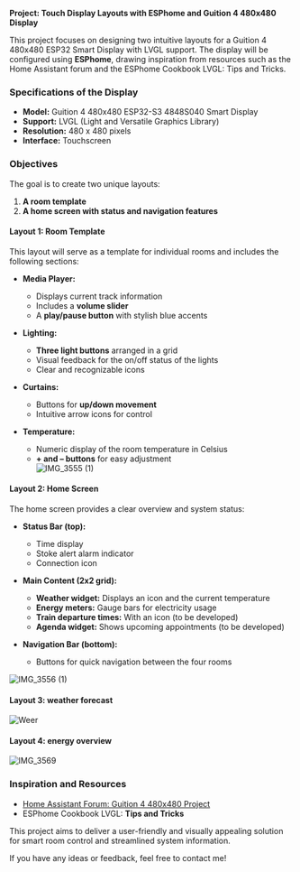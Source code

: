 **Project: Touch Display Layouts with ESPhome and Guition 4 480x480 Display**  

This project focuses on designing two intuitive layouts for a Guition 4 480x480 ESP32 Smart Display with LVGL support. The display will be configured using **ESPhome**, drawing inspiration from resources such as the Home Assistant forum and the ESPhome Cookbook LVGL: Tips and Tricks.  

### Specifications of the Display  
- **Model:** Guition 4 480x480 ESP32-S3 4848S040 Smart Display  
- **Support:** LVGL (Light and Versatile Graphics Library)  
- **Resolution:** 480 x 480 pixels  
- **Interface:** Touchscreen  

### Objectives  
The goal is to create two unique layouts:  
1. **A room template**  
2. **A home screen with status and navigation features**  

#### Layout 1: Room Template  
This layout will serve as a template for individual rooms and includes the following sections:  

- **Media Player:**  
  - Displays current track information  
  - Includes a **volume slider**  
  - A **play/pause button** with stylish blue accents  

- **Lighting:**  
  - **Three light buttons** arranged in a grid  
  - Visual feedback for the on/off status of the lights  
  - Clear and recognizable icons  

- **Curtains:**  
  - Buttons for **up/down movement**  
  - Intuitive arrow icons for control  

- **Temperature:**  
  - Numeric display of the room temperature in Celsius  
  - **+ and – buttons** for easy adjustment  
![IMG_3555 (1)](https://github.com/user-attachments/assets/6fe6a073-002a-4385-8d3b-2c343351230d)

#### Layout 2: Home Screen  
The home screen provides a clear overview and system status:  

- **Status Bar (top):**  
  - Time display  
  - Stoke alert alarm indicator
  - Connection icon  

- **Main Content (2x2 grid):**  
  - **Weather widget:** Displays an icon and the current temperature  
  - **Energy meters:** Gauge bars for electricity usage  
  - **Train departure times:** With an icon (to be developed)  
  - **Agenda widget:** Shows upcoming appointments (to be developed)  

- **Navigation Bar (bottom):**  
  - Buttons for quick navigation between the four rooms  

![IMG_3556 (1)](https://github.com/user-attachments/assets/fc645864-e4b9-489c-a01c-b7a5ff6dab9e)

#### Layout 3: weather forecast  
  
![Weer](https://github.com/user-attachments/assets/cdb01602-ed6e-4847-95c3-bf4181457b81)

#### Layout 4: energy overview 
![IMG_3569](https://github.com/user-attachments/assets/b2e7114d-58bd-4ed6-8e20-922579b25d9b)

  


### Inspiration and Resources  
- [Home Assistant Forum: Guition 4 480x480 Project](https://community.home-assistant.io/t/guition-4-480x480-esp32-s3-4848s040-smart-display-with-lvgl/729271/1)  
- ESPhome Cookbook LVGL: **Tips and Tricks**  

This project aims to deliver a user-friendly and visually appealing solution for smart room control and streamlined system information.  

If you have any ideas or feedback, feel free to contact me!




